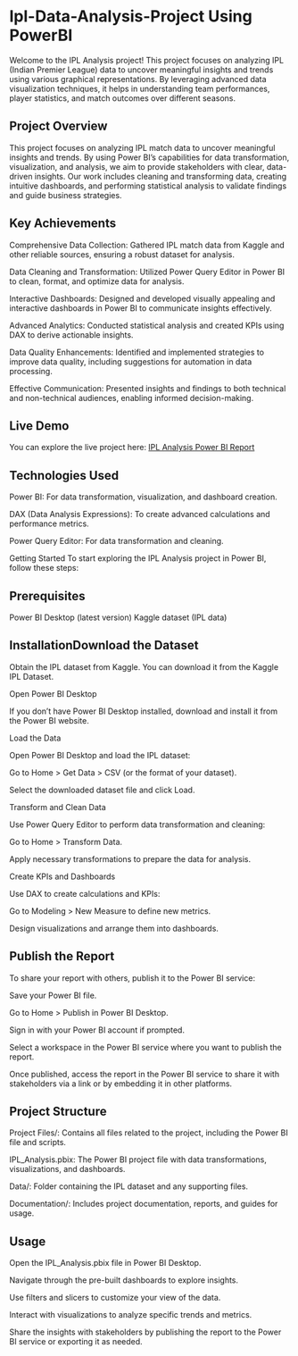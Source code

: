 # Ipl-Data-Analysis-Project Using PowerBI 
Welcome to the IPL Analysis project! This project focuses on analyzing IPL (Indian Premier League) data to uncover meaningful insights and trends using various graphical representations. By leveraging advanced data visualization techniques, it helps in understanding team performances, player statistics, and match outcomes over different seasons.

## Project Overview
This project focuses on analyzing IPL match data to uncover meaningful insights and trends. By using Power BI’s capabilities for data transformation, visualization, and analysis, we aim to provide stakeholders with clear, data-driven insights. Our work includes cleaning and transforming data, creating intuitive dashboards, and performing statistical analysis to validate findings and guide business strategies.

## Key Achievements
Comprehensive Data Collection: Gathered IPL match data from Kaggle and other reliable sources, ensuring a robust dataset for analysis.

Data Cleaning and Transformation: Utilized Power Query Editor in Power BI to clean, format, and optimize data for analysis.

Interactive Dashboards: Designed and developed visually appealing and interactive dashboards in Power BI to communicate insights effectively.

Advanced Analytics: Conducted statistical analysis and created KPIs using DAX to derive actionable insights.

Data Quality Enhancements: Identified and implemented strategies to improve data quality, including suggestions for automation in data processing.

Effective Communication: Presented insights and findings to both technical and non-technical audiences, enabling informed decision-making.

## Live Demo
You can explore the live project here: [IPL Analysis Power BI Report](https://app.powerbi.com/view?r=eyJrIjoiOWE1MmZiMjYtYThhMi00OTM5LTg5ODktYmUxN2JmYWZiZjBmIiwidCI6ImJkNmQzYjM4LWE4MTktNGYyZS1iODhmLThiYzVkNGM0MDEyOSJ9)

## Technologies Used
Power BI: For data transformation, visualization, and dashboard creation.

DAX (Data Analysis Expressions): To create advanced calculations and performance metrics.

Power Query Editor: For data transformation and cleaning.

Getting Started
To start exploring the IPL Analysis project in Power BI, follow these steps:

## Prerequisites
Power BI Desktop (latest version)
Kaggle dataset (IPL data)

## InstallationDownload the Dataset

Obtain the IPL dataset from Kaggle. You can download it from the Kaggle IPL Dataset.

Open Power BI Desktop

If you don’t have Power BI Desktop installed, download and install it from the Power BI website.

Load the Data

Open Power BI Desktop and load the IPL dataset:

Go to Home > Get Data > CSV (or the format of your dataset).

Select the downloaded dataset file and click Load.

Transform and Clean Data

Use Power Query Editor to perform data transformation and cleaning:

Go to Home > Transform Data.

Apply necessary transformations to prepare the data for analysis.

Create KPIs and Dashboards

Use DAX to create calculations and KPIs:

Go to Modeling > New Measure to define new metrics.

Design visualizations and arrange them into dashboards.

## Publish the Report
To share your report with others, publish it to the Power BI service:

Save your Power BI file.

Go to Home > Publish in Power BI Desktop.

Sign in with your Power BI account if prompted.

Select a workspace in the Power BI service where you want to publish the report.

Once published, access the report in the Power BI service to share it with stakeholders via a link or by embedding it in other platforms.

## Project Structure
Project Files/: Contains all files related to the project, including the Power BI file and scripts.

IPL_Analysis.pbix: The Power BI project file with data transformations, visualizations, and dashboards.

Data/: Folder containing the IPL dataset and any supporting files.

Documentation/: Includes project documentation, reports, and guides for usage.

## Usage
Open the IPL_Analysis.pbix file in Power BI Desktop.

Navigate through the pre-built dashboards to explore insights.

Use filters and slicers to customize your view of the data.

Interact with visualizations to analyze specific trends and metrics.

Share the insights with stakeholders by publishing the report to the Power BI service or exporting it as needed.




